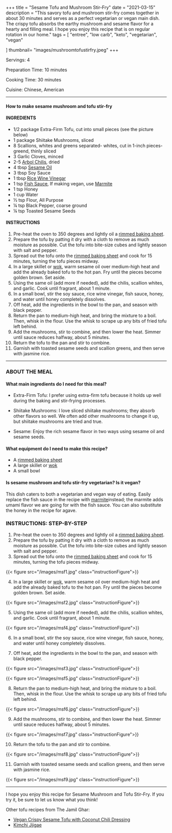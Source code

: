 +++
title = "Sesame Tofu and Mushroom Stir-Fry"
date = "2021-03-15"
description = "This savory tofu and mushroom stir-fry comes together in about 30 minutes and serves as a perfect vegetarian or vegan main dish. The crispy tofu absorbs the earthy mushroom and sesame flavor for a hearty and filling meal. I hope you enjoy this recipe that is on regular rotation in our home."
tags = [
    "entree",
    "low carb",
    "keto",
    "vegetarian",
    "vegan"

]
thumbnail= "images/mushroomtofustirfry.jpeg"
+++

Servings: 4 <!--more-->

Preparation Time: 10 minutes

Cooking Time: 30 minutes

Cuisine: Chinese, American

----

#### How to make sesame mushroom and tofu stir-fry 

#### INGREDIENTS 

* 1/2 package Extra-Firm Tofu, cut into small pieces (see the picture below) 
* 1 package Shiitake Mushrooms, sliced 
* 8 Scallions, whites and greens separated- whites, cut in 1-inch pieces- greend, thinly sliced 
* 3 Garlic Cloves, minced
* 2-5 [Arbol Chilis](https://amzn.to/3c4M7M9), dried
* 4 tbsp [Sesame Oil](https://amzn.to/3vBPljh)
* 3 tbsp Soy Sauce 
* 1 tbsp [Rice Wine Vinegar](https://amzn.to/2OEvTRY)
* 1 tsp [Fish Sauce](https://amzn.to/3sDAu5f), If making vegan, use [Marmite](https://amzn.to/2Ovg8wi) 
* 1 tsp Honey 
* 1 cup Water 
* ½ tsp Flour, All Purpose 
* ¼ tsp Black Pepper, coarse ground 
* ¼ tsp Toasted Sesame Seeds   

#### INSTRUCTIONS 

1. Pre-heat the oven to 350 degrees and lightly oil a [rimmed baking sheet](https://amzn.to/3BmRIbW). 
2. Prepare the tofu by patting it dry with a cloth to remove as much moisture as possible. Cut the tofu into bite-size cubes and lightly season with salt and pepper. 
3. Spread out the tofu onto the [rimmed baking sheet](https://amzn.to/3BmRIbW) and cook for 15 minutes, turning the tofu pieces midway.
4. In a large skillet or [wok](https://amzn.to/2YC4Mfx), warm sesame oil over medium-high heat and add the already baked tofu to the hot pan. Fry until the pieces become golden brown. Set aside. 
5. Using the same oil (add more if needed), add the chilis, scallion whites, and garlic. Cook until fragrant, about 1 minute. 
6. In a small bowl, stir the soy sauce, rice wine vinegar, fish sauce, honey, and water until honey completely dissolves. 
7. Off heat, add the ingredients in the bowl to the pan, and season with black pepper. 
8. Return the pan to medium-high heat, and bring the mixture to a boil. Then, whisk in the flour. Use the whisk to scrape up any bits of fried tofu left behind. 
9. Add the mushrooms, stir to combine, and then lower the heat. Simmer until sauce reduces halfway, about 5 minutes. 
10. Return the tofu to the pan and stir to combine.
11. Garnish with toasted sesame seeds and scallion greens, and then serve with jasmine rice. 

---- 

### ABOUT THE MEAL 

#### What main ingredients do I need for this meal?

* Extra-Firm Tofu: I prefer using extra-firm tofu because it holds up well during the baking and stir-frying processes. 

* Shiitake Mushrooms: I love sliced shiitake mushrooms; they absorb other flavors so well. We often add other mushrooms to change it up, but shiitake mushrooms are tried and true. 

* Sesame: Enjoy the rich sesame flavor in two ways using sesame oil and sesame seeds. 

#### What equipment do I need to make this recipe?

* A [rimmed baking sheet](https://amzn.to/3BmRIbW)
* A large skillet or [wok](https://amzn.to/2YC4Mfx)
* A small bowl

#### Is sesame mushroom and tofu stir-fry vegetarian? Is it vegan?

This dish caters to both a vegetarian and vegan way of eating. Easily replace the fish sauce in the recipe with [marmite](https://amzn.to/2OXF8fQ)instead; the marmite adds umami flavor we are going for with the fish sauce. You can also substitute the honey in the recipe for agave. 

### INSTRUCTIONS: STEP-BY-STEP

1. Pre-heat the oven to 350 degrees and lightly oil a [rimmed baking sheet](https://amzn.to/3BmRIbW). 
2. Prepare the tofu by patting it dry with a cloth to remove as much moisture as possible. Cut the tofu into bite-size cubes and lightly season with salt and pepper. 
3. Spread out the tofu onto the [rimmed baking sheet](https://amzn.to/3BmRIbW) and cook for 15 minutes, turning the tofu pieces midway.

{{< figure src="/images/msf1.jpg" class="instructionFigure">}}

4. In a large skillet or [wok](https://amzn.to/2YC4Mfx), warm sesame oil over medium-high heat and add the already baked tofu to the hot pan. Fry until the pieces become golden brown. Set aside. 

{{< figure src="/images/msf2.jpg" class="instructionFigure">}}

5. Using the same oil (add more if needed), add the chilis, scallion whites, and garlic. Cook until fragrant, about 1 minute. 

{{< figure src="/images/msf4.jpg" class="instructionFigure">}}

6. In a small bowl, stir the soy sauce, rice wine vinegar, fish sauce, honey, and water until honey completely dissolves. 

7. Off heat, add the ingredients in the bowl to the pan, and season with black pepper. 


{{< figure src="/images/msf3.jpg" class="instructionFigure">}}

{{< figure src="/images/msf5.jpg" class="instructionFigure">}}

8. Return the pan to medium-high heat, and bring the mixture to a boil. Then, whisk in the flour. Use the whisk to scrape up any bits of fried tofu left behind. 

{{< figure src="/images/msf6.jpg" class="instructionFigure">}}

9. Add the mushrooms, stir to combine, and then lower the heat. Simmer until sauce reduces halfway, about 5 minutes. 

{{< figure src="/images/msf7.jpg" class="instructionFigure">}}

10. Return the tofu to the pan and stir to combine.

{{< figure src="/images/msf8.jpg" class="instructionFigure">}}

11. Garnish with toasted sesame seeds and scallion greens, and then serve with jasmine rice. 

{{< figure src="/images/msf9.jpg" class="instructionFigure">}}

----

I hope you enjoy this recipe for Sesame Mushroom and Tofu Stir-Fry. If you try it, be sure to let us know what you think!

Other tofu recipes from The Jamil Ghar:
* [Vegan Crispy Sesame Tofu with Coconut Chili Dressing](https://www.jamilghar.com/recipe/crispy_sesame_tofu/)
* [Kimchi Jjigae](https://www.jamilghar.com/recipe/kimchi_jigae/)
